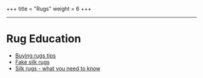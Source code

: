 +++
title = "Rugs"
weight = 6
+++

* * *

# Rug Education
* [Buying rugs tips](https://rugchick.com/buying-rugs-tips-for-the-nervous-rug-shopper/)
* [Fake silk rugs](https://rugchick.com/fake-silk-rugs-what-you-need-to-know-2/)
* [Silk rugs - what you need to know](https://rugchick.com/silk-rugs-what-you-need-to-know/)

